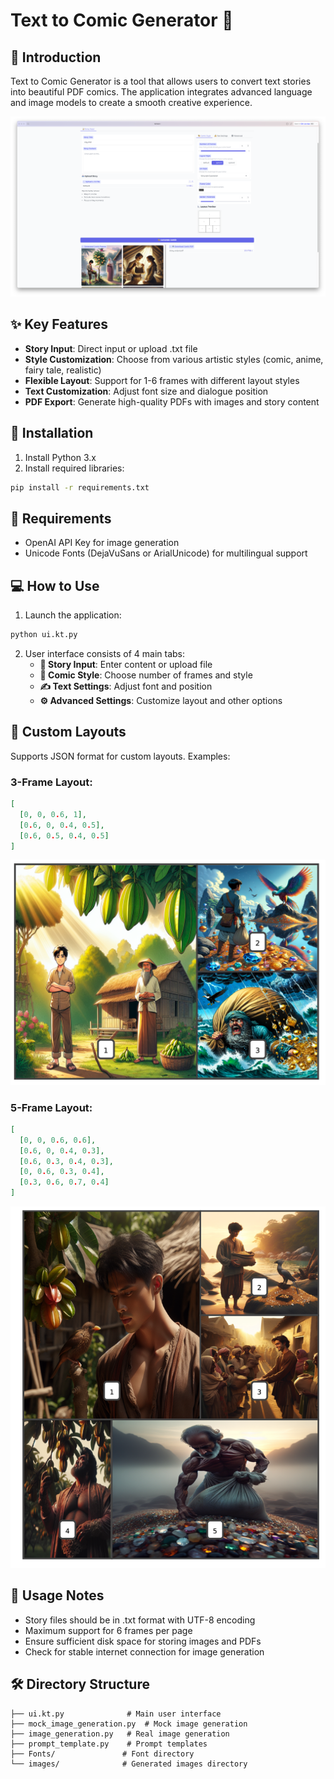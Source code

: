 # Text to Comic Generator 🎨

## 📝 Introduction
Text to Comic Generator is a tool that allows users to convert text stories into beautiful PDF comics. The application integrates advanced language and image models to create a smooth creative experience.

![ui.png](ui.png)

## ✨ Key Features
- **Story Input**: Direct input or upload .txt file
- **Style Customization**: Choose from various artistic styles (comic, anime, fairy tale, realistic)
- **Flexible Layout**: Support for 1-6 frames with different layout styles
- **Text Customization**: Adjust font size and dialogue position
- **PDF Export**: Generate high-quality PDFs with images and story content

## 🚀 Installation
1. Install Python 3.x
2. Install required libraries:
```bash
pip install -r requirements.txt
```

## 🔑 Requirements
- OpenAI API Key for image generation
- Unicode Fonts (DejaVuSans or ArialUnicode) for multilingual support

## 💻 How to Use
1. Launch the application:
```bash
python ui.kt.py
```

2. User interface consists of 4 main tabs:
   - **📝 Story Input**: Enter content or upload file
   - **🎨 Comic Style**: Choose number of frames and style
   - **✍️ Text Settings**: Adjust font and position
   - **⚙️ Advanced Settings**: Customize layout and other options

## 📐 Custom Layouts
Supports JSON format for custom layouts. Examples:

### 3-Frame Layout:
```json
[
  [0, 0, 0.6, 1],
  [0.6, 0, 0.4, 0.5],
  [0.6, 0.5, 0.4, 0.5]
]
```

![image_1.png](image_1.png)

### 5-Frame Layout:
```json
[
  [0, 0, 0.6, 0.6],
  [0.6, 0, 0.4, 0.3],
  [0.6, 0.3, 0.4, 0.3],
  [0, 0.6, 0.3, 0.4],
  [0.3, 0.6, 0.7, 0.4]
]
```

![image_2.png](image_2.png)

## 🎯 Usage Notes
- Story files should be in .txt format with UTF-8 encoding
- Maximum support for 6 frames per page
- Ensure sufficient disk space for storing images and PDFs
- Check for stable internet connection for image generation

## 🛠️ Directory Structure
```
├── ui.kt.py              # Main user interface
├── mock_image_generation.py  # Mock image generation
├── image_generation.py   # Real image generation
├── prompt_template.py    # Prompt templates
├── Fonts/               # Font directory
└── images/              # Generated images directory
```